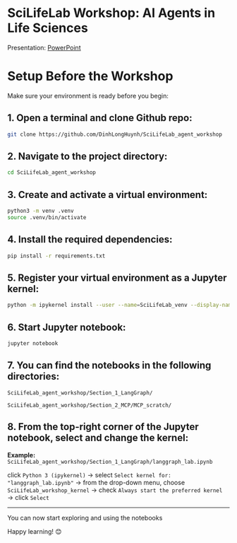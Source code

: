 # SciLifeLab Workshop: AI Agents in Life Sciences

Presentation: [PowerPoint](https://1drv.ms/p/c/edc89288e35ae05d/EUIjZr76uqJOnr3y6P5ne6oBkhO95rPaLm68aHsvmyCVew)


# Setup Before the Workshop

Make sure your environment is ready before you begin:

## 1. Open a terminal and clone Github repo: 
```bash
git clone https://github.com/DinhLongHuynh/SciLifeLab_agent_workshop
```

## 2. Navigate to the project directory:
```bash
cd SciLifeLab_agent_workshop
```

## 3. Create and activate a virtual environment:
```bash
python3 -m venv .venv
source .venv/bin/activate
 ```
    
## 4. Install the required dependencies:
```bash
pip install -r requirements.txt
```

## 5. Register your virtual environment as a Jupyter kernel:

```bash
python -m ipykernel install --user --name=SciLifeLab_venv --display-name="SciLifeLab_workshop_kernel"
```

## 6. Start Jupyter notebook:
```bash
jupyter notebook
```

## 7. You can find the notebooks in the following directories:

`SciLifeLab_agent_workshop/Section_1_LangGraph/`

`SciLifeLab_agent_workshop/Section_2_MCP/MCP_scratch/`

## 8. From the top-right corner of the Jupyter notebook, select and change the kernel:

**Example:** `SciLifeLab_agent_workshop/Section_1_LangGraph/langgraph_lab.ipynb`

click `Python 3 (ipykernel)` → select `Select kernel for: "langgraph_lab.ipynb"` → from the drop-down menu, choose `SciLifeLab_workshop_kernel` → check `Always start the preferred kernel` → click `Select`

---

You can now start exploring and using the notebooks

Happy learning! 😊
